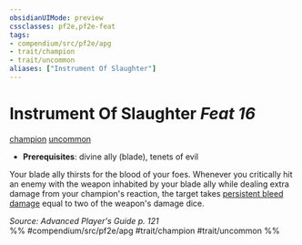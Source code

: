 ```yaml
---
obsidianUIMode: preview
cssclasses: pf2e,pf2e-feat
tags:
- compendium/src/pf2e/apg
- trait/champion
- trait/uncommon
aliases: ["Instrument Of Slaughter"]
---
```

# Instrument Of Slaughter  *Feat 16*  
[champion](rules/traits/champion.md "Champion Class Trait")  [uncommon](rules/traits/uncommon.md "Uncommon Rarity Trait")  

- **Prerequisites**: divine ally (blade), tenets of evil

Your blade ally thirsts for the blood of your foes. Whenever you critically hit an enemy with the weapon inhabited by your blade ally while dealing extra damage from your champion's reaction, the target takes [persistent bleed damage](rules/conditions.md#Persistent%20Damage) equal to two of the weapon's damage dice.

*Source: Advanced Player's Guide p. 121*  
%% #compendium/src/pf2e/apg #trait/champion #trait/uncommon %%